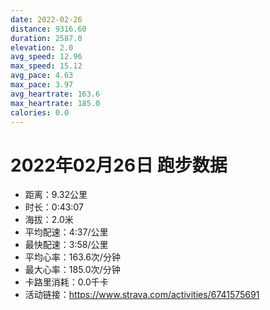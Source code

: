 ```yaml
---
date: 2022-02-26
distance: 9316.60
duration: 2587.0
elevation: 2.0
avg_speed: 12.96
max_speed: 15.12
avg_pace: 4.63
max_pace: 3.97
avg_heartrate: 163.6
max_heartrate: 185.0
calories: 0.0
---
```


# 2022年02月26日 跑步数据

- 距离：9.32公里
- 时长：0:43:07
- 海拔：2.0米
- 平均配速：4:37/公里
- 最快配速：3:58/公里
- 平均心率：163.6次/分钟
- 最大心率：185.0次/分钟
- 卡路里消耗：0.0千卡
- 活动链接：https://www.strava.com/activities/6741575691
